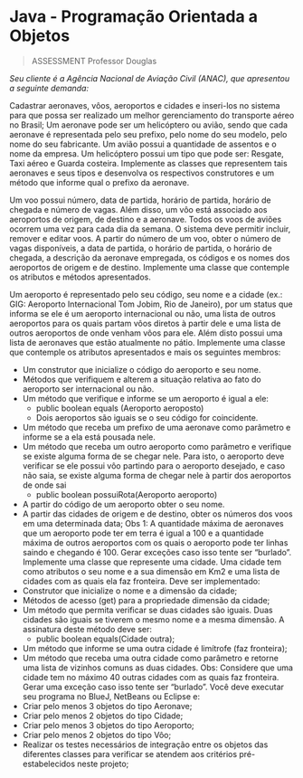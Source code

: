 # Java - Programação Orientada a Objetos

> ASSESSMENT
> Professor Douglas

_Seu cliente é a Agência Nacional de Aviação Civil (ANAC), que apresentou a seguinte
demanda:_

Cadastrar aeronaves, vôos, aeroportos e cidades e inseri-los no sistema para que
possa ser realizado um melhor gerenciamento do transporte aéreo no Brasil;
Um aeronave pode ser um helicóptero ou avião, sendo que cada aeronave é
representada pelo seu prefixo, pelo nome do seu modelo, pelo nome do seu fabricante.
Um avião possui a quantidade de assentos e o nome da empresa. Um helicóptero possui
um tipo que pode ser: Resgate, Taxi aéreo e Guarda costeira. Implemente as classes que
representem tais aeronaves e seus tipos e desenvolva os respectivos construtores e um
método que informe qual o prefixo da aeronave.

Um voo possui número, data de partida, horário de partida, horário de chegada e número
de vagas. Além disso, um vôo está associado aos aeroportos de origem, de destino e a
aeronave. Todos os voos de aviões ocorrem uma vez para cada dia da semana. O
sistema deve permitir incluir, remover e editar voos. A partir do número de um voo, obter o
número de vagas disponíveis, a data de partida, o horário de partida, o horário de
chegada, a descrição da aeronave empregada, os códigos e os nomes dos aeroportos de
origem e de destino. Implemente uma classe que contemple os atributos e métodos
apresentados.

Um aeroporto é representado pelo seu código, seu nome e a cidade (ex.: GIG: Aeroporto
Internacional Tom Jobim, Rio de Janeiro), por um status que informa se ele é um
aeroporto internacional ou não, uma lista de outros aeroportos para os quais partam vôos
diretos à partir dele e uma lista de outros aeroportos de onde venham vôos para ele. Além
disto possui uma lista de aeronaves que estão atualmente no pátio. Implemente uma
classe que contemple os atributos apresentados e mais os seguintes membros:

- Um construtor que inicialize o código do aeroporto e seu nome.
- Métodos que verifiquem e alterem a situação relativa ao fato do aeroporto ser
internacional ou não.
- Um método que verifique e informe se um aeroporto é igual a ele:
    - public boolean equals (Aeroporto aeroposto)
    - Dois aeroportos são iguais se o seu código for coincidente.
- Um método que receba um prefixo de uma aeronave como parâmetro e informe se a
ela está pousada nele.
- Um método que receba um outro aeroporto como parâmetro e verifique se existe
alguma forma de se chegar nele. Para isto, o aeroporto deve verificar se ele possui vôo
partindo para o aeroporto desejado, e caso não saia, se existe alguma forma de chegar
nele à partir dos aeroportos de onde sai
    - public boolean possuiRota(Aeroporto aeroporto)
- A partir do código de um aeroporto obter o seu nome.
- A partir das cidades de origem e de destino, obter os números dos voos em uma
determinada data;
Obs 1: A quantidade máxima de aeronaves que um aeroporto pode ter em terra é igual a
100 e a quantidade máxima de outros aeroportos com os quais o aeroporto pode ter
linhas saindo e chegando é 100. Gerar exceções caso isso tente ser “burlado”.
Implemente uma classe que represente uma cidade. Uma cidade tem como atributos o
seu nome e a sua dimensão em Km2
 e uma lista de cidades com as quais ela faz
fronteira. Deve ser implementado:
- Construtor que inicialize o nome e a dimensão da cidade;
- Métodos de acesso (get) para a propriedade dimensão da cidade;
- Um método que permita verificar se duas cidades são iguais. Duas cidades são iguais
se tiverem o mesmo nome e a mesma dimensão. A assinatura deste método deve ser:
    - public boolean equals(Cidade outra);
- Um método que informe se uma outra cidade é limítrofe (faz fronteira);
- Um método que receba uma outra cidade como parâmetro e retorne uma lista de
vizinhos comuns as duas cidades.
Obs: Considere que uma cidade tem no máximo 40 outras cidades com as quais faz
fronteira. Gerar uma exceção caso isso tente ser “burlado”.
Você deve executar seu programa no BlueJ, NetBeans ou Eclipse e:
- Criar pelo menos 3 objetos do tipo Aeronave;
- Criar pelo menos 2 objetos do tipo Cidade;
- Criar pelo menos 3 objetos do tipo Aeroporto;
- Criar pelo menos 2 objetos do tipo Vôo;
- Realizar os testes necessários de integração entre os objetos das diferentes classes
para verificar se atendem aos critérios pré-estabelecidos neste projeto;